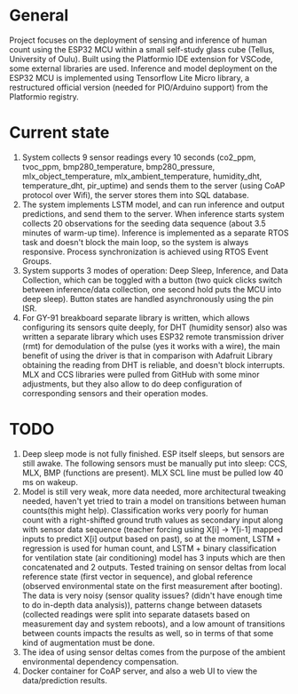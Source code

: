 # General
Project focuses on the deployment of sensing and inference of human count using the ESP32 MCU within a small self-study glass cube (Tellus, University of Oulu). Built using the Platformio IDE extension for VSCode, some external libraries are used. Inference and model deployment on the ESP32 MCU is implemented using Tensorflow Lite Micro library, a restructured official version (needed for PIO/Arduino support) from the Platformio registry. 
# Current state
1. System collects 9 sensor readings every 10 seconds (co2_ppm, tvoc_ppm, bmp280_temperature, bmp280_pressure, mlx_object_temperature, mlx_ambient_temperature, humidity_dht, temperature_dht, pir_uptime) and sends them to the server (using CoAP protocol over Wifi), the server stores them into SQL database.
2. The system implements LSTM model, and can run inference and output predictions, and send them to the server. When inference starts system collects 20 observations for the seeding data sequence (about 3.5 minutes of warm-up time). Inference is implemented as a separate RTOS task and doesn't block the main loop, so the system is always responsive. Process synchronization is achieved using RTOS Event Groups.
3. System supports 3 modes of operation: Deep Sleep, Inference, and Data Collection, which can be toggled with a button (two quick clicks switch between inference/data collection, one second hold puts the MCU into deep sleep). Button states are handled asynchronously using the pin ISR.
4. For GY-91 breakboard separate library is written, which allows configuring its sensors quite deeply, for DHT (humidity sensor) also was written a separate library which uses ESP32 remote transmission driver (rmt) for demodulation of the pulse (yes it works with a wire), the main benefit of using the driver is that in comparison with Adafruit Library obtaining the reading from DHT is reliable, and doesn't block interrupts. MLX and CCS libraries were pulled from GitHub with some minor adjustments, but they also allow to do deep configuration of corresponding sensors and their operation modes.
# TODO
1.  Deep sleep mode is not fully finished. ESP itself sleeps, but sensors are still awake. The following sensors must be manually put into sleep: CCS, MLX, BMP (functions are present). MLX SCL line must be pulled low 40 ms on wakeup.
2.  Model is still very weak, more data needed, more architectural tweaking needed, haven't yet tried to train a model on transitions between human counts(this might help). Classification works very poorly for human count with a right-shifted ground truth values as secondary input along with sensor data sequence (teacher forcing using X[i] -> Y[i-1] mapped inputs to predict X[i] output based on past), so at the moment, LSTM + regression is used for human count, and LSTM + binary classification for ventilation state (air conditioning) model has 3 inputs which are then concatenated and 2 outputs. Tested training on sensor deltas from local reference state (first vector in sequence), and global reference (observed environmental state on the first measurement after booting). The data is very noisy (sensor quality issues? (didn't have enough time to do in-depth data analysis)), patterns change between datasets (collected readings were split into separate datasets based on measurement day and system reboots), and a low amount of transitions between counts impacts the results as well, so in terms of that some kind of augmentation must be done.
3.  The idea of using sensor deltas comes from the purpose of the ambient environmental dependency compensation.
4.  Docker container for CoAP server, and also a web UI to view the data/prediction results.

